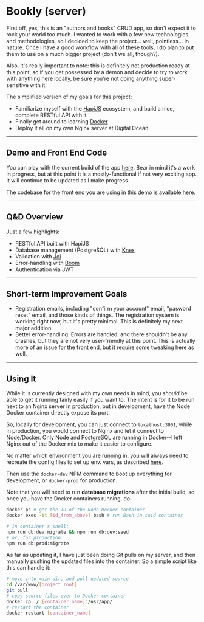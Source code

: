 # Bookly (server)

First off, yes, this is an "authors and books" CRUD app, so don't expect it to rock your world too much. I wanted to work with a few new technologies and methodologies, so I decided to keep the project... well, pointless... in nature. Once I have a good workflow with all of these tools, I do plan to put them to use on a much bigger project (don't we all, though?). 

Also, it's really important to note: this is definitely not production ready at this point, so if you get possessed by a demon and decide to try to work with anything here locally, be sure you're not doing anything super-sensitive with it.

The simplified version of my goals for this project:

- Familiarize myself with the [HapiJS](https://github.com/hapijs/hapi) ecosystem, and build a nice, complete RESTful API with it
- Finally get around to learning [Docker](https://www.docker.com/)
- Deploy it all on my own Nginx server at Digital Ocean

---

## Demo and Front End Code

You can play with the current build of the app [here](https://www.bookly-app.us). Bear in mind it's a work in progress, but at this point it is a mostly-functional if not very exciting app. It will continue to be updated as I make progress.

The codebase for the front end you are using in this demo is available [here](https://github.com/gargrave/bookly-client).

---

## Q&D Overview

Just a few highlights:

- RESTful API built with HapiJS
- Database management (PostgreSQL) with [Knex](https://github.com/tgriesser/knex)
- Validation with [Joi](https://github.com/hapijs/joi)
- Error-handling with [Boom](https://github.com/hapijs/boom)
- Authentication via JWT

---

## Short-term Improvement Goals

- Registration emails, including "confirm your account" email, "pasword reset" email, and those kinds of things. The registration system is working right now, but it's pretty minimal. This is definitely my next major addition.
- Better error-handling. Errors are handled, and there shouldn't be any crashes, but they are not very user-friendly at this point. This is actually more of an issue for the front end, but it require some tweaking here as well.

---

## Using It

While it is currently designed with my own needs in mind, you _should_ be able to get it running fairly easily if you want to. The intent is for it to be run next to an Nginx server in production, but in development, have the Node Docker container directly expose its port.

So, locally for development, you can just connect to `localhost:3001`, while in production, you would connect to Nginx and let it connect to Node/Docker. Only Node and PostgreSQL are running in Docker--I left Nginx out of the Docker mix to make it easier to configure.

No matter which environment you are running in, you will always need to recreate the config files to set up env. vars, as described [here](./docs/project.md).

Then use the `docker-dev` NPM command to boot up everything for development, or `docker-prod` for production. 

Note that you will need to run **database migrations** after the initial build, so once you have the Docker containers running, do:

```sh
docker ps # get the ID of the Node Docker container
docker exec -it [id_from_above] bash # run Bash in said container

# in container's shell:
npm run db:dev:migrate && npm run db:dev:seed
# or, for production
npm run db:prod:migrate
```

As far as updating it, I have just been doing Git pulls on my server, and then manually pushing the updated files into the container. So a simple script like this can handle it:

```sh
# move into main dir, and pull updated source
cd /var/www/[project_root]
git pull
# copy source files over to Docker container
docker cp ./ [container_name]:/usr/app/
# restart the container
docker restart [container_name]
```
